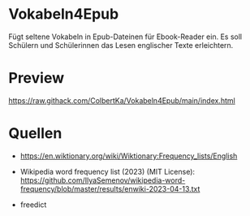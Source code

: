 # Vokabeln4Epub

Fügt seltene Vokabeln in Epub-Dateinen für Ebook-Reader ein.
Es soll Schülern und Schülerinnen das Lesen englischer Texte erleichtern.


# Preview
https://raw.githack.com/ColbertKa/Vokabeln4Epub/main/index.html

# Quellen
* https://en.wiktionary.org/wiki/Wiktionary:Frequency_lists/English

* Wikipedia word frequency list (2023) (MIT License): https://github.com/IlyaSemenov/wikipedia-word-frequency/blob/master/results/enwiki-2023-04-13.txt

* freedict
